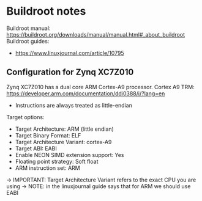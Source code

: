 # Buildroot notes

Buildroot manual: https://buildroot.org/downloads/manual/manual.html#_about_buildroot
Buildroot guides:
* https://www.linuxjournal.com/article/10795

## Configuration for Zynq XC7Z010

Zynq XC7Z010 has a dual core ARM Cortex-A9 processor.
Cortex A9 TRM: https://developer.arm.com/documentation/ddi0388/i/?lang=en
* Instructions are always treated as little-endian

Target options:
* Target Architecture: ARM (little endian)
* Target Binary Format: ELF
* Target Architecture Variant: cortex-A9
* Target ABI: EABI
* Enable NEON SIMD extension support: Yes
* Floating point strategy: Soft float
* ARM instruction set: ARM

-> IMPORTANT: Target Architecture Variant refers to the exact CPU you are using
-> NOTE: in the linuxjournal guide says that for ARM we should use EABI

